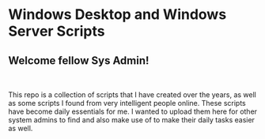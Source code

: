 # Windows Desktop and Windows Server Scripts
<h2>Welcome fellow Sys Admin!</h2>
<br>
<p>This repo is a collection of scripts that I have created over the years, as well as some scripts I found from very intelligent people online. These scripts have become daily essentials for me. I wanted to upload them here for other system admins to find and also make use of to make their daily tasks easier as well.</p>